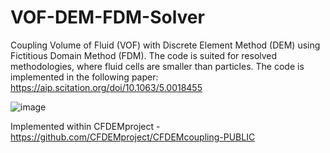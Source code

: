 # VOF-DEM-FDM-Solver
Coupling Volume of Fluid (VOF) with Discrete Element Method (DEM) using Fictitious Domain Method (FDM). 
The code is suited for resolved methodologies, where fluid cells are smaller than particles. The code is implemented in the following paper:
https://aip.scitation.org/doi/10.1063/5.0018455

![image](https://user-images.githubusercontent.com/53912571/183672802-0ce749d7-391c-4396-ac65-d92abbe7c831.png)

Implemented within CFDEMproject - https://github.com/CFDEMproject/CFDEMcoupling-PUBLIC
